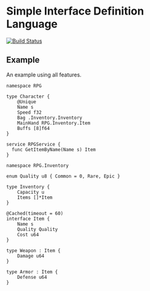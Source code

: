 # Simple Interface Definition Language
[![Build Status](https://travis-ci.org/paidgeek/sidl.svg?branch=master)](https://travis-ci.org/paidgeek/sidl)

## Example
An example using all features.
```
namespace RPG

type Character {
	@Unique
	Name s
	Speed f32
	Bag .Inventory.Inventory
	MainHand RPG.Inventory.Item
	Buffs [8]f64
}

service RPGService {
  func GetItemByName(Name s) Item
}

namespace RPG.Inventory

enum Quality u8 { Common = 0, Rare, Epic }

type Inventory {
	Capacity u
	Items []*Item
}

@Cached(timeout = 60)
interface Item {
	Name s
	Quality Quality
	Cost u64
}

type Weapon : Item {
	Damage u64
}

type Armor : Item {
	Defense u64
}
```

